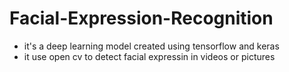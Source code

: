 # Facial-Expression-Recognition
- it's a deep learning model created using tensorflow and keras 
- it use open cv to detect facial expressin in videos or pictures
